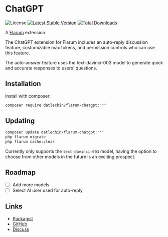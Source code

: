 # ChatGPT

![License](https://img.shields.io/badge/license-MIT-blue.svg) [![Latest Stable Version](https://img.shields.io/packagist/v/datlechin/flarum-chatgpt.svg)](https://packagist.org/packages/datlechin/flarum-chatgpt) [![Total Downloads](https://img.shields.io/packagist/dt/datlechin/flarum-chatgpt.svg)](https://packagist.org/packages/datlechin/flarum-chatgpt)

A [Flarum](http://flarum.org) extension.

The ChatGPT extension for Flarum includes an auto-reply discussion feature, customizable max tokens, and permission controls who can use this feature.

The auto-answer feature uses the text-davinci-003 model to generate quick and accurate responses to users' questions.

## Installation

Install with composer:

```sh
composer require datlechin/flarum-chatgpt:"*"
```

## Updating

```sh
composer update datlechin/flarum-chatgpt:"*"
php flarum migrate
php flarum cache:clear
```

Currently only supports the `text-davinci-003` model, having the option to choose from other models in the future is an exciting prospect.

## Roadmap

- [ ] Add more models
- [ ] Select AI user used for auto-reply

## Links

- [Packagist](https://packagist.org/packages/datlechin/flarum-chatgpt)
- [GitHub](https://github.com/datlechin/flarum-chatgpt)
- [Discuss](https://discuss.flarum.org/d/)

